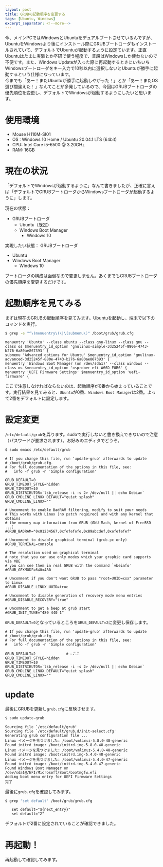 ```yaml
---
layout: post
title: GRUBの起動順序を変更する
tags: [Ubuntu, Windows]
excerpt_separator: <!--more-->
---
```


今、メインPCではWindowsとUbuntuをデュアルブートさせているんですが、UbuntuをWindowsより後にインストール際にGRUBブートローダもインストールされていて、デフォルトでUbuntuが起動するように設定ています。正直Ubuntuはたまに実験とか卒研で使う程度で、普段はWindowsしか使わないので不便です。また、Windows Updateが入った際に再起動するときにいちいちWindowsブートローダをキー入力で10秒以内に選択しないとUbuntuが勝手に起動するという仕様になっています。  
今までも「あー！またUbuntuが勝手に起動しやがった！」とか「あー！またOS選び間違えた！」なんてことが多発しているので、今回はGRUBブートローダの優先順位を変更し、デフォルトでWindowsが起動するようにしたいと思います。

<!--more-->

# 使用環境

- Mouse H110M-SI01
- OS : Windows 10 Home / Ubuntu 20.04.1 LTS (64bit)
- CPU: Intel Core i5-6500 @ 3.20GHz
- RAM: 16GB



# 現在の状況

「デフォルトでWindowsが起動するように」なんて書きましたが、正確に言えば「デフォルトでGRUBブートローダからWindowsブートローダが起動するように」します。  

現在の状態：  

- GRUBブートローダ
  - Ubuntu（既定）
  - Windows Boot Manager
    - Windows 10  
        


実現したい状態：  GRUBブートローダ

- Ubuntu
- Windows Boot Manager
  - Windows 10

ブートローダの構成は面倒なので変更しません。あくまでもGRUBブートローダの優先順序を変更するだけです。



# 起動順序を見てみる

まずは現在のGRUBの起動順序を見てみます。Ubuntuを起動し、端末で以下のコマンドを実行。  

```bash
$ grep -e "^\(menuentry\)\|\(submenu\)" /boot/grub/grub.cfg
```

```
menuentry 'Ubuntu' --class ubuntu --class gnu-linux --class gnu --class os $menuentry_id_option 'gnulinux-simple-3d25245f-880e-4743-b276-6a80ae867393' {
submenu 'Advanced options for Ubuntu' $menuentry_id_option 'gnulinux-advanced-3d25245f-880e-4743-b276-6a80ae867393' {
menuentry 'Windows Boot Manager (on /dev/sda1)' --class windows --class os $menuentry_id_option 'osprober-efi-A66D-E0B6' {
menuentry 'UEFI Firmware Settings' $menuentry_id_option 'uefi-firmware' {
```

ここで注意しなければならないのは、起動順序が0番から始まっていることです。実行結果を見てみると、``Ubuntu``が0番、``Windows Boot Manager``は2番。よって2番をデフォルトに設定します。



# 設定変更

``/etc/default/grub``を弄ります。sudoで実行しないと書き換えできないので注意（パスワードが要求されます）。お好みのエディタでどうぞ。  

```bash
$ sudo emacs /etc/default/grub
```

```
# If you change this file, run 'update-grub' afterwards to update
# /boot/grub/grub.cfg.
# For full documentation of the options in this file, see:
#   info -f grub -n 'Simple configuration'

GRUB_DEFAULT=0
GRUB_TIMEOUT_STYLE=hidden
GRUB_TIMEOUT=10
GRUB_DISTRIBUTOR=`lsb_release -i -s 2> /dev/null || echo Debian`
GRUB_CMDLINE_LINUX_DEFAULT="quiet splash"
GRUB_CMDLINE_LINUX=""

# Uncomment to enable BadRAM filtering, modify to suit your needs
# This works with Linux (no patch required) and with any kernel that obtains
# the memory map information from GRUB (GNU Mach, kernel of FreeBSD ...)
#GRUB_BADRAM="0x01234567,0xfefefefe,0x89abcdef,0xefefefef"

# Uncomment to disable graphical terminal (grub-pc only)
#GRUB_TERMINAL=console

# The resolution used on graphical terminal
# note that you can use only modes which your graphic card supports via VBE
# you can see them in real GRUB with the command `vbeinfo'
#GRUB_GFXMODE=640x480

# Uncomment if you don't want GRUB to pass "root=UUID=xxx" parameter to Linux
#GRUB_DISABLE_LINUX_UUID=true

# Uncomment to disable generation of recovery mode menu entries
#GRUB_DISABLE_RECOVERY="true"

# Uncomment to get a beep at grub start
#GRUB_INIT_TUNE="480 440 1"
```

``GRUB_DEFAULT=0``となっているところを``GRUB_DEFAULT=2``に変更し保存します。  

```
# If you change this file, run 'update-grub' afterwards to update
# /boot/grub/grub.cfg.
# For full documentation of the options in this file, see:
#   info -f grub -n 'Simple configuration'

GRUB_DEFAULT=2				# ←ここ
GRUB_TIMEOUT_STYLE=hidden
GRUB_TIMEOUT=10
GRUB_DISTRIBUTOR=`lsb_release -i -s 2> /dev/null || echo Debian`
GRUB_CMDLINE_LINUX_DEFAULT="quiet splash"
GRUB_CMDLINE_LINUX=""
```



# update

最後にGRUBを更新し``grub.cfg``に反映させます。

```bash
$ sudo update-grub
```

```
Sourcing file `/etc/default/grub'
Sourcing file `/etc/default/grub.d/init-select.cfg'
Generating grub configuration file ...
Linux イメージを見つけました: /boot/vmlinuz-5.8.0-48-generic
Found initrd image: /boot/initrd.img-5.8.0-48-generic
Linux イメージを見つけました: /boot/vmlinuz-5.4.0-48-generic
Found initrd image: /boot/initrd.img-5.4.0-48-generic
Linux イメージを見つけました: /boot/vmlinuz-5.4.0-47-generic
Found initrd image: /boot/initrd.img-5.4.0-47-generic
Found Windows Boot Manager on /dev/sda1@/EFI/Microsoft/Boot/bootmgfw.efi
Adding boot menu entry for UEFI Firmware Settings
完了
```


最後に``grub.cfg``を確認してみます。  

```bash
$ grep "set default" /boot/grub/grub.cfg
```

```
   set default="${next_entry}"
   set default="2"
```

デフォルトが2番に設定されていることが確認できました。

# 再起動！

再起動して確認してみます。  
